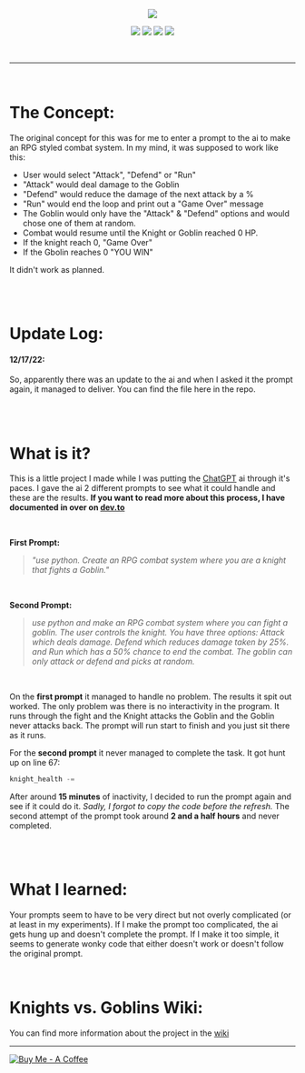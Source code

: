 <p align="center"> 
<img src="https://i.imgur.com/Qk4df7C.png">
</p>





<p align="center">
<a href=""><img src="https://img.shields.io/badge/Read_more-at_dev.to-000000?logo=dev.to&logoColor=ffffff"></a>
<a href="https://chat.openai.com/chat"><img src="https://img.shields.io/badge/ChatGPT_Assissted_-Program-412991?logo=OpenAI&logoColor=ffffff"></a>
<img src="https://img.shields.io/badge/Made_With-Python-3776AB?logo=python&logoColor=ffffff">
<a href="https://www.buymeacoffee.com/frostkurti0"><img src="https://img.shields.io/badge/buy_me-a_coffee-FFDD00?logo=buy+me+a+coffee"></a></p>


<br>

---

<br>

# The Concept:
The original concept for this was for me to enter a prompt to the ai to make an RPG styled combat system. In my mind, it was supposed to work like this:

- User would select "Attack", "Defend" or "Run"
- "Attack" would deal damage to the Goblin
- "Defend" would reduce the damage of the next attack by a %
- "Run" would end the loop and print out a "Game Over" message
- The Goblin would only have the "Attack" & "Defend" options and would chose one of them at random.
- Combat would resume until the Knight or Goblin reached 0 HP.
- If the knight reach 0, "Game Over"
- If the Gbolin reaches 0 "YOU WIN"

It didn't work as planned.

<br><br>

# Update Log:

#### **12/17/22:**

So, apparently there was an update to the ai and when I asked it the prompt again, it managed to deliver. You can find the file here in the repo.

<br><br>

# What is it?
This is a little project I made while I was putting the [ChatGPT](https://chat.openai.com/chat) ai through it's paces. I gave the ai 2 different prompts to see what it could handle and these are the results. **If you want to read more about this process, I have documented in over on [dev.to]()**

<br>

**First Prompt:**

> _"use python. Create an RPG combat system where you are a knight that fights a Goblin."_

<br>

**Second Prompt:**
> _use python and make an RPG combat system where you can fight a goblin. The user controls the knight. You have three options: Attack which deals damage. Defend which reduces damage taken by 25%. and Run which has a 50% chance to end the combat. The goblin can only attack or defend and picks at random._

<br>

On the **first prompt** it managed to handle no problem. The results it spit out worked. The only problem was there is no interactivity in the program. It runs through the fight and the Knight attacks the Goblin and the Goblin never attacks back. The prompt will run start to finish and you just sit there as it runs.

For the **second prompt** it never managed to complete the task. It got hunt up on line 67:

```python
knight_health -=
```

After around **15 minutes** of inactivity, I decided to run the prompt again and see if it could do it. _Sadly, I forgot to copy the code before the refresh._ The second attempt of the prompt took around **2 and a half hours** and never completed.

<br><br>

# What I learned:
Your prompts seem to have to be very direct but not overly complicated (or at least in my experiments). If I make the prompt too complicated, the ai gets hung up and doesn't complete the prompt. If I make it too simple, it seems to generate wonky code that either doesn't work or doesn't follow the original prompt.

<br>

# Knights vs. Goblins Wiki:
You can find more information about the project in the [wiki](https://github.com/kurtissfrost/knights-vs-goblins/wiki)

---

[![Buy Me - A Coffee](https://img.shields.io/badge/Buy_Me-A_Coffee-FFDD00?style=for-the-badge&logo=buy+me+a+coffee&logoColor=ffffff)](https://www.buymeacoffee.com/frostkurti0)
